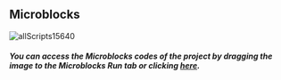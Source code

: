 ## Microblocks

![allScripts15640](https://user-images.githubusercontent.com/112697142/190568937-465fae50-fc62-4353-b5d9-0f9095685bfc.png)


##### You can access the Microblocks codes of the project by dragging the image to the Microblocks Run tab or clicking [here](https://microblocks.fun/run/microblocks.html#scripts=GP%20Scripts%0Adepends%20%27Distance%20%28HC-SR04%29%27%20%27PicoBricks%27%0A%0Aspec%20%27%20%27%20%27forward%27%20%27forward%27%0Ato%20forward%20%7B%0A%20%20pb_set_motor_speed%201%20100%0A%20%20pb_set_motor_speed%202%20100%0A%7D%0A%0Aspec%20%27%20%27%20%27stop%27%20%27stop%27%0Ato%20stop%20%7B%0A%20%20pb_set_motor_speed%201%200%0A%20%20pb_set_motor_speed%202%200%0A%7D%0A%0Aspec%20%27%20%27%20%27turn_left%27%20%27turn_left%27%0Ato%20turn_left%20%7B%0A%20%20pb_set_motor_speed%201%200%0A%20%20pb_set_motor_speed%202%20100%0A%7D%0A%0Aspec%20%27%20%27%20%27turn_right%27%20%27turn_right%27%0Ato%20turn_right%20%7B%0A%20%20pb_set_motor_speed%201%20100%0A%20%20pb_set_motor_speed%202%200%0A%7D%0A%0Ascript%20458%2072%20%7B%0AwhenStarted%0Adistance%20%3D%200%0Aforever%20%7B%0A%20%20distance%20%3D%20%28%27distance%20%28cm%29%27%2015%2014%29%0A%20%20forward%0A%20%20if%20%28distance%20%3C%205%29%20%7B%0A%20%20%20%20stop%0A%20%20%20%20waitMillis%201000%0A%20%20%20%20turn_right%0A%20%20%20%20waitMillis%20500%0A%20%20%20%20distance%20%3D%20%28%27distance%20%28cm%29%27%2015%2014%29%0A%20%20%20%20if%20%28distance%20%3C%205%29%20%7B%0A%20%20%20%20%20%20stop%0A%20%20%20%20%20%20waitMillis%201000%0A%20%20%20%20%20%20turn_left%0A%20%20%20%20%20%20waitMillis%201000%0A%20%20%20%20%7D%0A%20%20%7D%0A%7D%0A%7D%0A%0Ascript%20832%2072%20%7B%0Ato%20forward%20%7B%7D%0A%7D%0A%0Ascript%201132%2072%20%7B%0Ato%20stop%20%7B%7D%0A%7D%0A%0Ascript%20830%20179%20%7B%0Ato%20turn_right%20%7B%7D%0A%7D%0A%0Ascript%201136%20181%20%7B%0Ato%20turn_left%20%7B%7D%0A%7D%0A%0A "here").
